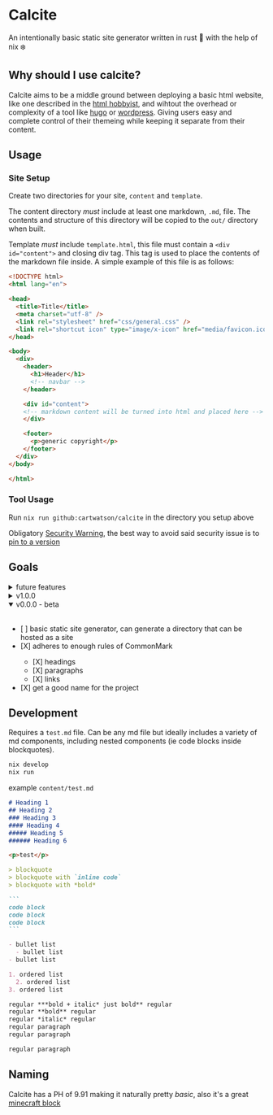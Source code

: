 # Calcite

An intentionally basic static site generator written in rust 🦀 with the help of nix ❄️  

## Why should I use calcite?

Calcite aims to be a middle ground between deploying a basic html website, like one described in the [html hobbyist](https://www.htmlhobbyist.com/), and wihtout the overhead or complexity of a tool like [hugo](https://gohugo.io/) or [wordpress](https://wordpress.com/). Giving users easy and complete control of their themeing while keeping it separate from their content.

## Usage

### Site Setup

Create two directories for your site, `content` and `template`.

The content directory _must_ include at least one markdown, `.md`, file. The contents and structure of this directory will be copied to the `out/` directory when built.

Template _must_ include `template.html`, this file must contain a `<div id="content">` and closing div tag. This tag is used to place the contents of the markdown file inside. A simple example of this file is as follows:

```html
<!DOCTYPE html>
<html lang="en">

<head>
  <title>Title</title>
  <meta charset="utf-8" />
  <link rel="stylesheet" href="css/general.css" />
  <link rel="shortcut icon" type="image/x-icon" href="media/favicon.ico">
</head>

<body>
  <div>
    <header>
      <h1>Header</h1>
      <!-- navbar -->
    </header>

    <div id="content">
    <!-- markdown content will be turned into html and placed here -->
    </div>

    <footer>
      <p>generic copyright</p>
    </footer>
  </div>
</body>

</html>
```

### Tool Usage

<!-- TODO: put version number at end of command when available, ie `nix run github:cartwatson/calcite/v1.0.0` -->
Run `nix run github:cartwatson/calcite` in the directory you setup above

Obligatory [Security Warning](https://determinate.systems/posts/nix-run/#security-warning), the best way to avoid said security issue is to [pin to a version](https://determinate.systems/posts/nix-run/#using-git-revisions-as-a-versioning-mechanism)

## Goals

<details>
<summary>future features</summary>
<br>
<ul>
  <li>[ ] way to pull a theme from github, ie <code>nix run --theme=github:cartwatson/calcite-theme-gruvbox/v1.0.0</code>; aim is to make deployment even more simple</li>
  <li>[ ] syntax highlighting in codeblocks</li>
  <li>[ ] allow template files in sub directories; eg <code>blog/template.html</code></li>
  <li>[ ] easy copy from codeblocks</li>
  <li>[ ] inline html pass through</li>
  <li>[ ] standalone html pass through</li>
  <li>[ ] github action template for easy pages deployment</li>
  <li>[ ] subheading for title, likely h2 with id</li>
  <li>[ ] more markdown</li>
  <ul>
    <li>[ ] unordered lists</li>
    <li>[ ] ordered lists</li>
  </ul>
</ul>
</details>

<details>
<summary>v1.0.0</summary>
<br>
<ul>
  <li>[X] available on nixpkgs - counting the ability to <code>nix run github:cartwatson/calcite</code> as enough...</li>
  <li>[ ] clean up code architecture, no more hacks</li>
  <li>[ ] if unsuccessful at anypoint, remove any artifacts created</li>
  <li>[ ] more rules of CommonMark</li>
    <ul>
      <li>[ ] bold</li>
      <li>[ ] italic</li>
      <li>[ ] inline code</li>
      <li>[ ] code blocks</li>
      <li>[ ] blockquote</li>
      <li>[ ] images</li>
      <li>[ ] horizontal lines</li>
    </ul>
  <li>[X] basic documentation on usage and themeing</li>
</ul>
</details>

<details open>
  <summary>v0.0.0 - beta</summary>
  <br>
  <ul>
    <li>[ ] basic static site generator, can generate a directory that can be hosted as a site</li>
    <li>[X] adheres to enough rules of CommonMark</li>
    <ul>
      <li>[X] headings</li>
      <li>[X] paragraphs</li>
      <li>[X] links</li>
    </ul>
    <li>[X] get a good name for the project</li>
  </ul>
</details>

## Development

Requires a `test.md` file. Can be any md file but ideally includes a variety of md components, including nested components (ie code blocks inside blockquotes).

```bash
nix develop
nix run
```

example `content/test.md`

````markdown
# Heading 1
## Heading 2
### Heading 3
#### Heading 4
##### Heading 5
###### Heading 6

<p>test</p>

> blockquote
> blockquote with `inline code`
> blockquote with *bold*

```
code block
code block
code block
```

- bullet list
  - bullet list
- bullet list

1. ordered list
  2. ordered list
3. ordered list

regular ***bold + italic* just bold** regular
regular **bold** regular
regular *italic* regular
regular paragraph
regular paragraph

regular paragraph

````

## Naming

Calcite has a PH of 9.91 making it naturally pretty _basic_, also it's a great [minecraft block](https://minecraft.wiki/w/Calcite)
